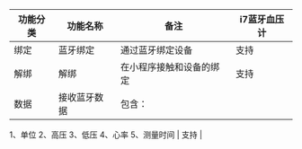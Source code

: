 | **功能分类** | **功能名称** | **备注** | **i7蓝牙血压计** |
| --- | --- | --- | --- |
| 绑定 | 蓝牙绑定 | 通过蓝牙绑定设备 | 支持 |
| 解绑 | 解绑 | 在小程序接触和设备的绑定 | 支持 |
| 数据 | 接收蓝牙数据 | 包含：
1、单位
2、高压
3、低压
4、心率
5、测量时间 | 支持 |